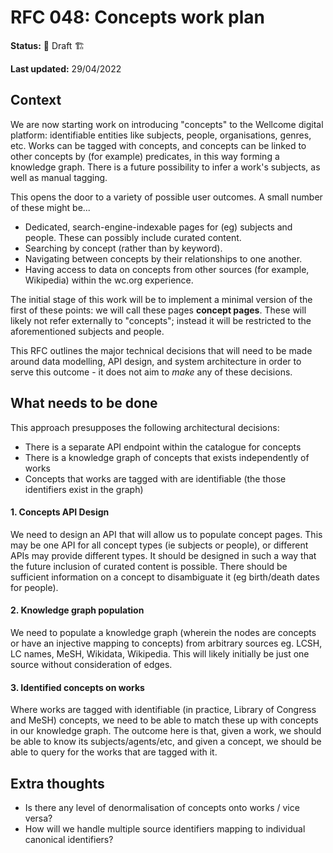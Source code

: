 # RFC 048: Concepts work plan

**Status:** :construction: Draft :building_construction:

**Last updated:** 29/04/2022

## Context

We are now starting work on introducing "concepts" to the Wellcome digital platform: identifiable entities like subjects, people, organisations, genres, etc. Works can be tagged with concepts, and concepts can be linked to other concepts by (for example) predicates, in this way forming a knowledge graph. There is a future possibility to infer a work's subjects, as well as manual tagging.

This opens the door to a variety of possible user outcomes. A small number of these might be...

- Dedicated, search-engine-indexable pages for (eg) subjects and people. These can possibly include curated content.
- Searching by concept (rather than by keyword).
- Navigating between concepts by their relationships to one another.
- Having access to data on concepts from other sources (for example, Wikipedia) within the wc.org experience.

The initial stage of this work will be to implement a minimal version of the first of these points: we will call these pages **concept pages**. These will likely not refer externally to "concepts"; instead it will be restricted to the aforementioned subjects and people.

This RFC outlines the major technical decisions that will need to be made around data modelling, API design, and system architecture in order to serve this outcome - it does not aim to _make_ any of these decisions.

## What needs to be done

This approach presupposes the following architectural decisions:

- There is a separate API endpoint within the catalogue for concepts 
- There is a knowledge graph of concepts that exists independently of works
- Concepts that works are tagged with are identifiable (the those identifiers exist in the graph) 

#### 1. Concepts API Design

We need to design an API that will allow us to populate concept pages. This may be one API for all concept types (ie subjects or people), or different APIs may provide different types. It should be designed in such a way that the future inclusion of curated content is possible. There should be sufficient information on a concept to disambiguate it (eg birth/death dates for people).

#### 2. Knowledge graph population

We need to populate a knowledge graph (wherein the nodes are concepts or have an injective mapping to concepts) from arbitrary sources eg. LCSH, LC names, MeSH, Wikidata, Wikipedia. This will likely initially be just one source without consideration of edges.

#### 3. Identified concepts on works

Where works are tagged with identifiable (in practice, Library of Congress and MeSH) concepts, we need to be able to match these up with concepts in our knowledge graph. The outcome here is that, given a work, we should be able to know its subjects/agents/etc, and given a concept, we should be able to query for the works that are tagged with it.

## Extra thoughts

- Is there any level of denormalisation of concepts onto works / vice versa?
- How will we handle multiple source identifiers mapping to individual canonical identifiers?